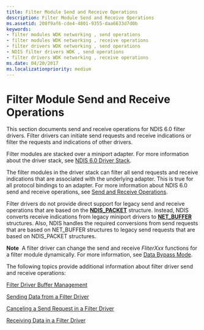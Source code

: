 ```yaml
---
title: Filter Module Send and Receive Operations
description: Filter Module Send and Receive Operations
ms.assetid: 208f9af6-cde4-4801-9355-daa6633d7d0b
keywords:
- filter modules WDK networking , send operations
- filter modules WDK networking , receive operations
- filter drivers WDK networking , send operations
- NDIS filter drivers WDK , send operations
- filter drivers WDK networking , receive operations
ms.date: 04/20/2017
ms.localizationpriority: medium
---
```


# Filter Module Send and Receive Operations





This section documents send and receive operations for NDIS 6.0 filter drivers. Filter drivers can initiate send requests and receive indications or filter the requests and indications of other drivers.

Filter modules are stacked over a miniport adapter. For more information about the driver stack, see [NDIS 6.0 Driver Stack](ndis-driver-stack.md).

The filter modules in the driver stack can filter all send requests and receive indications that are associated with the underlying adapter. This is true for all protocol bindings to an adapter. For more information about NDIS 6.0 send and receive operations, see [Send and Receive Operations](send-and-receive-operations.md).

Filter drivers do not provide direct support for legacy send and receive operations that are based on the [**NDIS\_PACKET**](https://msdn.microsoft.com/library/windows/hardware/ff557086) structure. Instead, NDIS converts receive indications from legacy miniport drivers to [**NET\_BUFFER**](https://msdn.microsoft.com/library/windows/hardware/ff568376) structures. Also, NDIS handles the required conversions from send requests that are based on NET\_BUFFER structures to legacy send requests that are based on NDIS\_PACKET structures.

**Note**  A filter driver can change the send and receive *FliterXxx* functions for a filter module dynamically. For more information, see [Data Bypass Mode](data-bypass-mode.md).

 

The following topics provide additional information about filter driver send and receive operations:

[Filter Driver Buffer Management](filter-driver-buffer-management.md)

[Sending Data from a Filter Driver](sending-data-from-a-filter-driver.md)

[Canceling a Send Request in a Filter Driver](canceling-a-send-request-in-a-filter-driver.md)

[Receiving Data in a Filter Driver](receiving-data-in-a-filter-driver.md)

 

 





